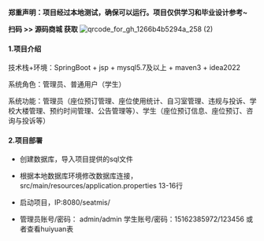 **郑重声明：项目经过本地测试，确保可以运行。项目仅供学习和毕业设计参考~**

**扫码 >> 源码商城 获取** ![qrcode_for_gh_1266b4b5294a_258 (2)](https://github.com/user-attachments/assets/45838afd-19a8-4cdc-bdd5-74b9c76fb241)
#### 1.项目介绍


技术栈+环境：SpringBoot + jsp + mysql5.7及以上 + maven3 + idea2022

系统角色：管理员、普通用户（学生）

系统功能：管理员（座位预订管理、座位使用统计、自习室管理、违规与投诉、学校大楼管理、预约时间管理、公告管理等）、学生（座位预订信息、座位预订、咨询与投诉等）

#### 2.项目部署

- 创建数据库，导入项目提供的sql文件

- 根据本地数据库环境修改数据库连接，src/main/resources/application.properties  13-16行

- 启动项目，IP:8080/seatmis/

- 管理员账号/密码： admin/admin  学生账号/密码：15162385972/123456 或者查看huiyuan表
